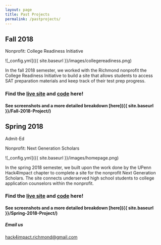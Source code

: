 ```yaml
---
layout: page
title: Past Projects
permalink: /pastprojects/
---
```


## Fall 2018

Nonprofit: College Readiness Initiative

![_config.yml]({{ site.baseurl }}/images/collegereadiness.png)

In the fall 2018 semester, we worked with the Richmond nonprofit the College Readiness Initiative to build a site that allows students to access SAT preparation materials and keep track of their test prep progress. 

### Find the [live site](http://www.collegereadyrva.org/) and [code](https://github.com/hack4impact/college-readiness-initiative) here!

#### See screenshots and a more detailed breakdown [here]({{ site.baseurl }}/Fall-2018-Project/)

## Spring 2018

Admit-Ed

Nonprofit: Next Generation Scholars

![_config.yml]({{ site.baseurl }}/images/homepage.png)

In the spring 2018 semester, we built upon the work done by the UPenn Hack4Impact chapter to complete a site for the nonprofit Next Generation Scholars. The site connects underserved high school students to college application counselors within the nonprofit.

### Find the [live site](https://next-generation-scholars.herokuapp.com/) and [code](https://github.com/hack4impact/next-gen-scholars) here!

#### See screenshots and a more detailed breakdown [here]({{ site.baseurl }}/Spring-2018-Project/)

##### Email us
[hack4impact.richmond@gmail.com](mailto:hack4impact.richmond@gmail.com)